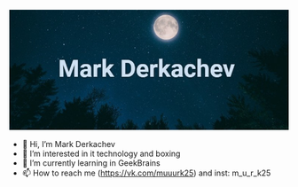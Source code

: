 [![Header](https://github.com/MuuurK25/MuuurK25/blob/main/Img/quote-2023-05-10-2ad36aa5dfc461051e259f67837ac73c.jpg)](https://vk.com/muuurk25)

- 👋 Hi, I’m Mark Derkachev
- 👀 I’m interested in it technology and boxing
- 🌱 I’m currently learning in GeekBrains
- 📫 How to reach me (https://vk.com/muuurk25) and inst: m_u_r_k25

<!---
MuuurK25/MuuurK25 is a ✨ special ✨ repository because its `README.md` (this file) appears on your GitHub profile.
You can click the Preview link to take a look at your changes.
--->
